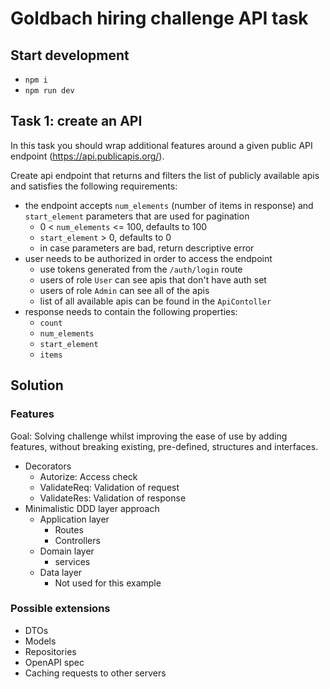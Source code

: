 # Goldbach hiring challenge API task

## Start development

- ```npm i```
- ```npm run dev```

## Task 1: create an API

In this task you should wrap additional features around a given public API endpoint (https://api.publicapis.org/).

Create api endpoint that returns and filters the list of publicly available apis and satisfies the following
requirements:

* the endpoint accepts `num_elements` (number of items in response) and `start_element` parameters that are used for
  pagination
    * 0 < `num_elements` <= 100, defaults to 100
    * `start_element` > 0, defaults to 0
    * in case parameters are bad, return descriptive error
* user needs to be authorized in order to access the endpoint
    * use tokens generated from the `/auth/login` route
    * users of role `User` can see apis that don't have auth set
    * users of role `Admin` can see all of the apis
    * list of all available apis can be found in the `ApiContoller`
* response needs to contain the following properties:
    * `count`
    * `num_elements`
    * `start_element`
    * `items`

## Solution

### Features

Goal: Solving challenge whilst improving the ease of use by adding features, without breaking existing, pre-defined, structures and interfaces.

- Decorators
  - Autorize: Access check
  - ValidateReq: Validation of request
  - ValidateRes: Validation of response
- Minimalistic DDD layer approach
  - Application layer
    - Routes
    - Controllers
  - Domain layer
    - services
  - Data layer
    - Not used for this example

### Possible extensions

- DTOs
- Models
- Repositories
- OpenAPI spec
- Caching requests to other servers
